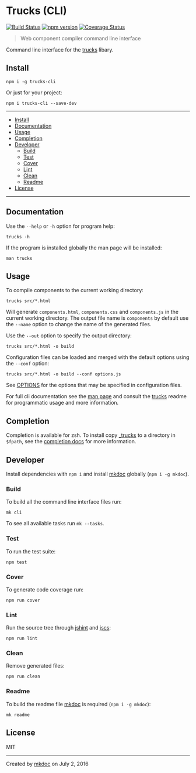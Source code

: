 # Trucks (CLI)

[![Build Status](https://travis-ci.org/tmpfs/trucks.svg?v=2)](https://travis-ci.org/tmpfs/trucks)
[![npm version](http://img.shields.io/npm/v/trucks.svg?v=2)](https://npmjs.org/package/trucks)
[![Coverage Status](https://coveralls.io/repos/tmpfs/trucks/badge.svg?branch=master&service=github&v=4)](https://coveralls.io/github/tmpfs/trucks?branch=master)

> Web component compiler command line interface

Command line interface for the [trucks][] libary.

## Install

```
npm i -g trucks-cli
```

Or just for your project:

```
npm i trucks-cli --save-dev
```

---

- [Install](#install)
- [Documentation](#documentation)
- [Usage](#usage)
- [Completion](#completion)
- [Developer](#developer)
  - [Build](#build)
  - [Test](#test)
  - [Cover](#cover)
  - [Lint](#lint)
  - [Clean](#clean)
  - [Readme](#readme)
- [License](#license)

---

## Documentation

Use the `--help` or `-h` option for program help:

```
trucks -h
```

If the program is installed globally the man page will be installed:

```
man trucks
```

## Usage

To compile components to the current working directory:

```shell
trucks src/*.html
```

Will generate `components.html`, `components.css` and `components.js` in the current working directory. The output file name is `components` by default use the `--name` option to change the name of the generated files.

Use the `--out` option to specify the output directory:

```shell
trucks src/*.html -o build
```

Configuration files can be loaded and merged with the default options using the `--conf` option:

```shell
trucks src/*.html -o build --conf options.js
```

See [OPTIONS](https://github.com/tmpfs/trucks/blob/master/doc/OPTIONS.md) for the options that may be specified in configuration files.

For full cli documentation see the [man page](https://github.com/tmpfs/trucks/blob/master/packages/trucks-cli/doc/man/trucks.1) and consult the [trucks][] readme for programmatic usage and more information.

## Completion

Completion is available for zsh. To install copy [_trucks](https://github.com/tmpfs/trucks/blob/master/packages/trucks-cli/doc/zsh/_trucks) to a directory in `$fpath`, see the [completion docs](https://github.com/mkdoc/mkcli#completion) for more information.

## Developer

Install dependencies with `npm i` and install [mkdoc][] globally (`npm i -g mkdoc`).

### Build

To build all the command line interface files run:

```
mk cli
```

To see all available tasks run `mk --tasks`.

### Test

To run the test suite:

```
npm test
```

### Cover

To generate code coverage run:

```
npm run cover
```

### Lint

Run the source tree through [jshint][] and [jscs][]:

```
npm run lint
```

### Clean

Remove generated files:

```
npm run clean
```

### Readme

To build the readme file [mkdoc][] is required (`npm i -g mkdoc`):

```
mk readme
```

## License

MIT

---

Created by [mkdoc](https://github.com/mkdoc/mkdoc) on July 2, 2016

[trucks]: https://github.com/tmpfs/trucks
[trucks-cli]: https://github.com/tmpfs/trucks/blob/master/packages/trucks-cli
[skatejs]: https://github.com/skatejs/skatejs
[webcomponents]: https://github.com/w3c/webcomponents
[shadow-dom]: https://w3c.github.io/webcomponents/spec/shadow/
[custom-elements]: https://www.w3.org/TR/custom-elements/
[html-imports]: https://w3c.github.io/webcomponents/spec/imports/
[html-templates]: https://html.spec.whatwg.org/multipage/scripting.html#the-template-element
[polymer]: https://www.polymer-project.org/1.0/
[react]: https://facebook.github.io/react/
[react-webcomponents]: https://github.com/facebook/react/issues/5052
[react-integration]: https://github.com/skatejs/react-integration
[csp]: http://content-security-policy.com/
[npm]: https://www.npmjs.com/
[postcss]: https://github.com/postcss/postcss
[mkdoc]: https://github.com/mkdoc/mkdoc
[jshint]: http://jshint.com
[jscs]: http://jscs.info

